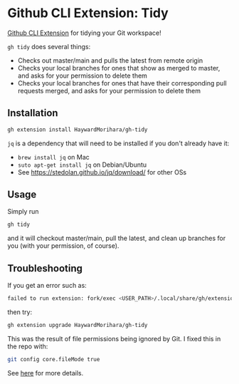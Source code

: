 # Github CLI Extension: Tidy

[Github CLI Extension](https://docs.github.com/en/github-cli/github-cli/creating-github-cli-extensions) for tidying your Git workspace!

`gh tidy` does several things:
* Checks out master/main and pulls the latest from remote origin
* Checks your local branches for ones that show as merged to master, and asks for your permission to delete them
* Checks your local branches for ones that have their corresponding pull requests merged, and asks for your permission to delete them

## Installation
```sh
gh extension install HaywardMorihara/gh-tidy
```

`jq` is a dependency that will need to be installed if you don't already have it:
* `brew install jq` on Mac
* `suto apt-get install jq` on Debian/Ubuntu
* See https://stedolan.github.io/jq/download/ for other OSs

## Usage
Simply run
```sh
gh tidy
```
and it will checkout master/main, pull the latest, and clean up branches for you (with your permission, of course).

## Troubleshooting
If you get an error such as:
```sh
failed to run extension: fork/exec <USER_PATH>/.local/share/gh/extensions/gh-tidy/gh-tidy: permission denied
```
then try:
```sh
gh extension upgrade HaywardMorihara/gh-tidy
```

This was the result of file permissions being ignored by Git. I fixed this in the repo with:
```sh
git config core.fileMode true
```
See [here](https://stackoverflow.com/questions/1580596/how-do-i-make-git-ignore-file-mode-chmod-changes) for more details.